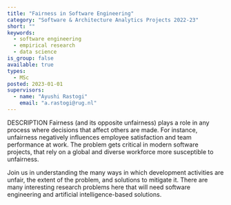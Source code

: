 ```yaml
---
title: "Fairness in Software Engineering"
category: "Software & Architecture Analytics Projects 2022-23"
short: ""
keywords:
  - software engineering
  - empirical research
  - data science
is_group: false
available: true
types:
  - MSc
posted: 2023-01-01
supervisors:
  - name: "Ayushi Rastogi"
    email: "a.rastogi@rug.nl"
---
```


DESCRIPTION
Fairness (and its opposite unfairness) plays a role in any process where decisions that affect others are made. For instance, unfairness negatively influences employee satisfaction and team performance at work. The problem gets critical in modern software projects, that rely on a global and diverse workforce more susceptible to unfairness.

Join us in understanding the many ways in which development activities are unfair, the extent of the problem, and solutions to mitigate it. There are many interesting research problems here that will need software engineering and artificial intelligence-based solutions.
